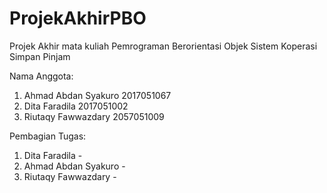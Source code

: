 # ProjekAkhirPBO

Projek Akhir mata kuliah Pemrograman Berorientasi Objek
Sistem Koperasi Simpan Pinjam

Nama Anggota:
1. Ahmad Abdan Syakuro  2017051067
2. Dita Faradila        2017051002
3. Riutaqy Fawwazdary   2057051009

Pembagian Tugas:
1. Dita Faradila - 
2. Ahmad Abdan Syakuro - 
3. Riutaqy Fawwazdary - 
